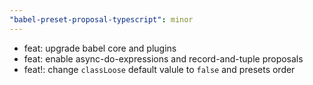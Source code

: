 ```yaml
---
"babel-preset-proposal-typescript": minor
---
```


- feat: upgrade babel core and plugins
- feat: enable async-do-expressions and record-and-tuple proposals
- feat!: change `classLoose` default valule to `false` and presets order
